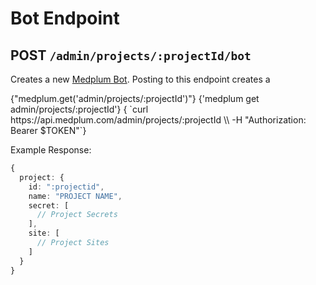 # Bot Endpoint

## POST `/admin/projects/:projectId/bot`

Creates a new [Medplum Bot](/docs/). Posting to this endpoint creates a

<Tabs groupId="language">
  <TabItem value="ts" label="Typescript">
    <MedplumCodeBlock language="ts" selectBlocks="">
      {"medplum.get('admin/projects/:projectId')"}
    </MedplumCodeBlock>
  </TabItem>
  <TabItem value="cli" label="CLI">
    <MedplumCodeBlock language="bash" selectBlocks="">
      {'medplum get admin/projects/:projectId'}
    </MedplumCodeBlock>
  </TabItem>
  <TabItem value="curl" label="cURL">
    <MedplumCodeBlock language="bash" selectBlocks="">
      {
`curl https://api.medplum.com/admin/projects/:projectId \\
  -H "Authorization: Bearer $TOKEN"`}
    </MedplumCodeBlock>
  </TabItem>
</Tabs>

Example Response:

```ts
{
  project: {
    id: ":projectid",
    name: "PROJECT NAME",
    secret: [
      // Project Secrets
    ],
    site: [
      // Project Sites
    ]
  }
}
```
